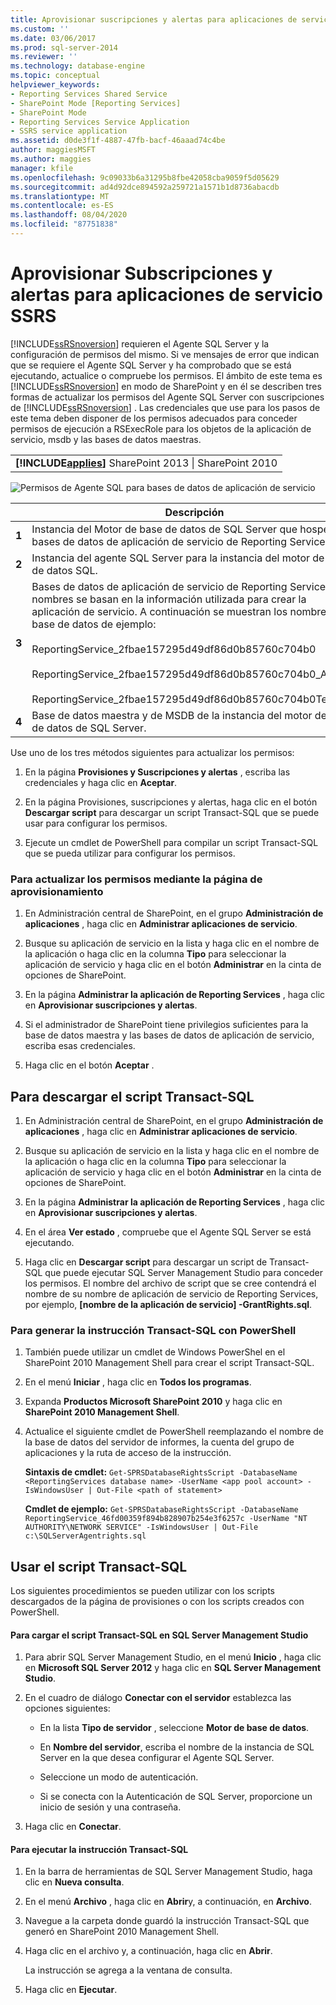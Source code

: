 ```yaml
---
title: Aprovisionar suscripciones y alertas para aplicaciones de servicio SSRS | Microsoft Docs
ms.custom: ''
ms.date: 03/06/2017
ms.prod: sql-server-2014
ms.reviewer: ''
ms.technology: database-engine
ms.topic: conceptual
helpviewer_keywords:
- Reporting Services Shared Service
- SharePoint Mode [Reporting Services]
- SharePoint Mode
- Reporting Services Service Application
- SSRS service application
ms.assetid: d0de3f1f-4887-47fb-bacf-46aaad74c4be
author: maggiesMSFT
ms.author: maggies
manager: kfile
ms.openlocfilehash: 9c09033b6a31295b8fbe42058cba9059f5d05629
ms.sourcegitcommit: ad4d92dce894592a259721a1571b1d8736abacdb
ms.translationtype: MT
ms.contentlocale: es-ES
ms.lasthandoff: 08/04/2020
ms.locfileid: "87751838"
---
```

# <a name="provision-subscriptions-and-alerts-for-ssrs-service-applications"></a>Aprovisionar Subscripciones y alertas para aplicaciones de servicio SSRS
  [!INCLUDE[ssRSnoversion](../../includes/ssrsnoversion-md.md)] requieren el Agente SQL Server y la configuración de permisos del mismo. Si ve mensajes de error que indican que se requiere el Agente SQL Server y ha comprobado que se está ejecutando, actualice o compruebe los permisos. El ámbito de este tema es [!INCLUDE[ssRSnoversion](../../includes/ssrsnoversion-md.md)] en modo de SharePoint y en él se describen tres formas de actualizar los permisos del Agente SQL Server con suscripciones de [!INCLUDE[ssRSnoversion](../../includes/ssrsnoversion-md.md)] . Las credenciales que use para los pasos de este tema deben disponer de los permisos adecuados para conceder permisos de ejecución a RSExecRole para los objetos de la aplicación de servicio, msdb y las bases de datos maestras.

||
|-|
|**[!INCLUDE[applies](../../includes/applies-md.md)]** SharePoint 2013 &#124; SharePoint 2010|

 ![Permisos de Agente SQL para bases de datos de aplicación de servicio](../../../2014/sql-server/install/media/rs-provisionsqlagent.gif "Permisos de Agente SQL para bases de datos de aplicación de servicio")

||Descripción|
|------|-----------------|
|**1**|Instancia del Motor de base de datos de SQL Server que hospeda las bases de datos de aplicación de servicio de Reporting Services.|
|**2**|Instancia del agente SQL Server para la instancia del motor de base de datos SQL.|
|**3**|Bases de datos de aplicación de servicio de Reporting Services. Los nombres se basan en la información utilizada para crear la aplicación de servicio. A continuación se muestran los nombres de la base de datos de ejemplo:<br /><br /> ReportingService_2fbae157295d49df86d0b85760c704b0<br /><br /> ReportingService_2fbae157295d49df86d0b85760c704b0_Alerting<br /><br /> ReportingService_2fbae157295d49df86d0b85760c704b0TempDB|
|**4**|Base de datos maestra y de MSDB de la instancia del motor de base de datos de SQL Server.|

 Use uno de los tres métodos siguientes para actualizar los permisos:

1.  En la página **Provisiones y Suscripciones y alertas** , escriba las credenciales y haga clic en **Aceptar**.

2.  En la página Provisiones, suscripciones y alertas, haga clic en el botón **Descargar script** para descargar un script Transact-SQL que se puede usar para configurar los permisos.

3.  Ejecute un cmdlet de PowerShell para compilar un script Transact-SQL que se pueda utilizar para configurar los permisos.

### <a name="to-update-permissions-using-the-provision-page"></a>Para actualizar los permisos mediante la página de aprovisionamiento

1.  En Administración central de SharePoint, en el grupo **Administración de aplicaciones** , haga clic en **Administrar aplicaciones de servicio**.

2.  Busque su aplicación de servicio en la lista y haga clic en el nombre de la aplicación o haga clic en la columna **Tipo** para seleccionar la aplicación de servicio y haga clic en el botón **Administrar** en la cinta de opciones de SharePoint.

3.  En la página **Administrar la aplicación de Reporting Services** , haga clic en **Aprovisionar suscripciones y alertas**.

4.  Si el administrador de SharePoint tiene privilegios suficientes para la base de datos maestra y las bases de datos de aplicación de servicio, escriba esas credenciales.

5.  Haga clic en el botón **Aceptar** .

##  <a name="to-download-the-transact-sql-script"></a><a name="bkmk_download"></a> Para descargar el script Transact-SQL

1.  En Administración central de SharePoint, en el grupo **Administración de aplicaciones** , haga clic en **Administrar aplicaciones de servicio**.

2.  Busque su aplicación de servicio en la lista y haga clic en el nombre de la aplicación o haga clic en la columna **Tipo** para seleccionar la aplicación de servicio y haga clic en el botón **Administrar** en la cinta de opciones de SharePoint.

3.  En la página **Administrar la aplicación de Reporting Services** , haga clic en **Aprovisionar suscripciones y alertas**.

4.  En el área **Ver estado** , compruebe que el Agente SQL Server se está ejecutando.

5.  Haga clic en **Descargar script** para descargar un script de Transact-SQL que puede ejecutar SQL Server Management Studio para conceder los permisos. El nombre del archivo de script que se cree contendrá el nombre de su nombre de aplicación de servicio de Reporting Services, por ejemplo, **[nombre de la aplicación de servicio] -GrantRights.sql**.

### <a name="to-generate-the-transact-sql-statement-with-powershell"></a>Para generar la instrucción Transact-SQL con PowerShell

1.  También puede utilizar un cmdlet de Windows PowerShel en el SharePoint 2010 Management Shell para crear el script Transact-SQL.

2.  En el menú **Iniciar** , haga clic en **Todos los programas**.

3.  Expanda **Productos Microsoft SharePoint 2010** y haga clic en **SharePoint 2010 Management Shell**.

4.  Actualice el siguiente cmdlet de PowerShell reemplazando el nombre de la base de datos del servidor de informes, la cuenta del grupo de aplicaciones y la ruta de acceso de la instrucción.

     **Sintaxis de cmdlet:** `Get-SPRSDatabaseRightsScript -DatabaseName <ReportingServices database name> -UserName <app pool account> -IsWindowsUser | Out-File <path of statement>`

     **Cmdlet de ejemplo:** `Get-SPRSDatabaseRightsScript -DatabaseName ReportingService_46fd00359f894b828907b254e3f6257c -UserName "NT AUTHORITY\NETWORK SERVICE" -IsWindowsUser | Out-File c:\SQLServerAgentrights.sql`

## <a name="using-the-transact-sql-script"></a>Usar el script Transact-SQL
 Los siguientes procedimientos se pueden utilizar con los scripts descargados de la página de provisiones o con los scripts creados con PowerShell.

#### <a name="to-load-the-transact-sql-script-in-sql-server-management-studio"></a>Para cargar el script Transact-SQL en SQL Server Management Studio

1.  Para abrir SQL Server Management Studio, en el menú **Inicio** , haga clic en **Microsoft SQL Server 2012** y haga clic en **SQL Server Management Studio**.

2.  En el cuadro de diálogo **Conectar con el servidor** establezca las opciones siguientes:

    -   En la lista **Tipo de servidor** , seleccione **Motor de base de datos**.

    -   En **Nombre del servidor**, escriba el nombre de la instancia de SQL Server en la que desea configurar el Agente SQL Server.

    -   Seleccione un modo de autenticación.

    -   Si se conecta con la Autenticación de SQL Server, proporcione un inicio de sesión y una contraseña.

3.  Haga clic en **Conectar**.

#### <a name="to-run-the-transact-sql-statement"></a>Para ejecutar la instrucción Transact-SQL

1.  En la barra de herramientas de SQL Server Management Studio, haga clic en **Nueva consulta**.

2.  En el menú **Archivo** , haga clic en **Abrir**y, a continuación, en **Archivo**.

3.  Navegue a la carpeta donde guardó la instrucción Transact-SQL que generó en SharePoint 2010 Management Shell.

4.  Haga clic en el archivo y, a continuación, haga clic en **Abrir**.

     La instrucción se agrega a la ventana de consulta.

5.  Haga clic en **Ejecutar**.


